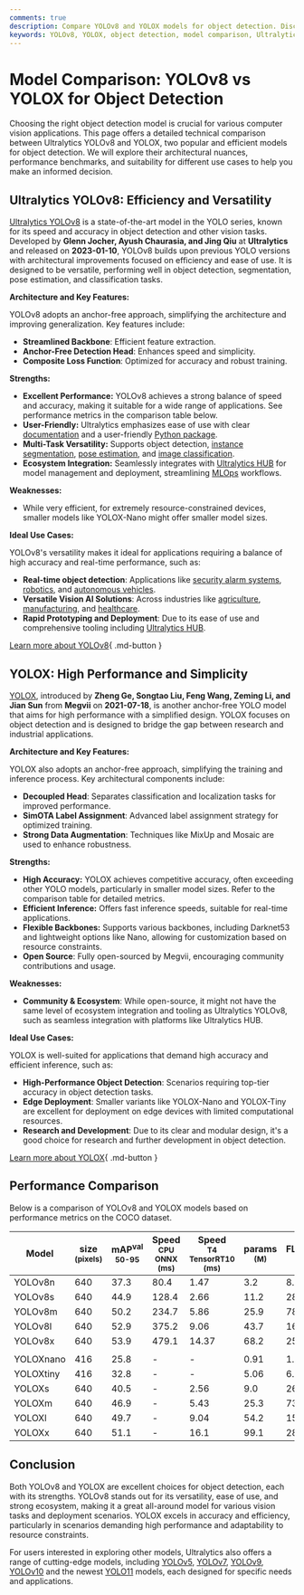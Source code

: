 ```yaml
---
comments: true
description: Compare YOLOv8 and YOLOX models for object detection. Discover strengths, weaknesses, benchmarks, and choose the right model for your application.
keywords: YOLOv8, YOLOX, object detection, model comparison, Ultralytics, computer vision, anchor-free models, AI benchmarks
---
```


# Model Comparison: YOLOv8 vs YOLOX for Object Detection

Choosing the right object detection model is crucial for various computer vision applications. This page offers a detailed technical comparison between Ultralytics YOLOv8 and YOLOX, two popular and efficient models for object detection. We will explore their architectural nuances, performance benchmarks, and suitability for different use cases to help you make an informed decision.

<script async src="https://cdn.jsdelivr.net/npm/chart.js"></script>
<script defer src="../../javascript/benchmark.js"></script>

<canvas id="modelComparisonChart" width="1024" height="400" active-models='["YOLOv8", "YOLOX"]'></canvas>

## Ultralytics YOLOv8: Efficiency and Versatility

[Ultralytics YOLOv8](https://github.com/ultralytics/ultralytics) is a state-of-the-art model in the YOLO series, known for its speed and accuracy in object detection and other vision tasks. Developed by **Glenn Jocher, Ayush Chaurasia, and Jing Qiu** at **Ultralytics** and released on **2023-01-10**, YOLOv8 builds upon previous YOLO versions with architectural improvements focused on efficiency and ease of use. It is designed to be versatile, performing well in object detection, segmentation, pose estimation, and classification tasks.

**Architecture and Key Features:**

YOLOv8 adopts an anchor-free approach, simplifying the architecture and improving generalization. Key features include:

- **Streamlined Backbone**: Efficient feature extraction.
- **Anchor-Free Detection Head**: Enhances speed and simplicity.
- **Composite Loss Function**: Optimized for accuracy and robust training.

**Strengths:**

- **Excellent Performance:** YOLOv8 achieves a strong balance of speed and accuracy, making it suitable for a wide range of applications. See performance metrics in the comparison table below.
- **User-Friendly:** Ultralytics emphasizes ease of use with clear [documentation](https://docs.ultralytics.com/) and a user-friendly [Python package](https://pypi.org/project/ultralytics/).
- **Multi-Task Versatility:** Supports object detection, [instance segmentation](https://www.ultralytics.com/glossary/instance-segmentation), [pose estimation](https://docs.ultralytics.com/tasks/pose/), and [image classification](https://www.ultralytics.com/glossary/image-classification).
- **Ecosystem Integration:** Seamlessly integrates with [Ultralytics HUB](https://hub.ultralytics.com/) for model management and deployment, streamlining [MLOps](https://www.ultralytics.com/glossary/machine-learning-operations-mlops) workflows.

**Weaknesses:**

- While very efficient, for extremely resource-constrained devices, smaller models like YOLOX-Nano might offer smaller model sizes.

**Ideal Use Cases:**

YOLOv8's versatility makes it ideal for applications requiring a balance of high accuracy and real-time performance, such as:

- **Real-time object detection**: Applications like [security alarm systems](https://www.ultralytics.com/blog/security-alarm-system-projects-with-ultralytics-yolov8), [robotics](https://www.ultralytics.com/glossary/robotics), and [autonomous vehicles](https://www.ultralytics.com/solutions/ai-in-automotive).
- **Versatile Vision AI Solutions**: Across industries like [agriculture](https://www.ultralytics.com/solutions/ai-in-agriculture), [manufacturing](https://www.ultralytics.com/solutions/ai-in-manufacturing), and [healthcare](https://www.ultralytics.com/solutions/ai-in-healthcare).
- **Rapid Prototyping and Deployment**: Due to its ease of use and comprehensive tooling including [Ultralytics HUB](https://www.ultralytics.com/hub).

[Learn more about YOLOv8](https://docs.ultralytics.com/models/yolov8/){ .md-button }

## YOLOX: High Performance and Simplicity

[YOLOX](https://github.com/Megvii-BaseDetection/YOLOX), introduced by **Zheng Ge, Songtao Liu, Feng Wang, Zeming Li, and Jian Sun** from **Megvii** on **2021-07-18**, is another anchor-free YOLO model that aims for high performance with a simplified design. YOLOX focuses on object detection and is designed to bridge the gap between research and industrial applications.

**Architecture and Key Features:**

YOLOX also adopts an anchor-free approach, simplifying the training and inference process. Key architectural components include:

- **Decoupled Head**: Separates classification and localization tasks for improved performance.
- **SimOTA Label Assignment**: Advanced label assignment strategy for optimized training.
- **Strong Data Augmentation**: Techniques like MixUp and Mosaic are used to enhance robustness.

**Strengths:**

- **High Accuracy:** YOLOX achieves competitive accuracy, often exceeding other YOLO models, particularly in smaller model sizes. Refer to the comparison table for detailed metrics.
- **Efficient Inference:** Offers fast inference speeds, suitable for real-time applications.
- **Flexible Backbones:** Supports various backbones, including Darknet53 and lightweight options like Nano, allowing for customization based on resource constraints.
- **Open Source**: Fully open-sourced by Megvii, encouraging community contributions and usage.

**Weaknesses:**

- **Community & Ecosystem**: While open-source, it might not have the same level of ecosystem integration and tooling as Ultralytics YOLOv8, such as seamless integration with platforms like Ultralytics HUB.

**Ideal Use Cases:**

YOLOX is well-suited for applications that demand high accuracy and efficient inference, such as:

- **High-Performance Object Detection**: Scenarios requiring top-tier accuracy in object detection tasks.
- **Edge Deployment**: Smaller variants like YOLOX-Nano and YOLOX-Tiny are excellent for deployment on edge devices with limited computational resources.
- **Research and Development**: Due to its clear and modular design, it's a good choice for research and further development in object detection.

[Learn more about YOLOX](https://yolox.readthedocs.io/en/latest/){ .md-button }

## Performance Comparison

Below is a comparison of YOLOv8 and YOLOX models based on performance metrics on the COCO dataset.

| Model     | size<br><sup>(pixels) | mAP<sup>val<br>50-95 | Speed<br><sup>CPU ONNX<br>(ms) | Speed<br><sup>T4 TensorRT10<br>(ms) | params<br><sup>(M) | FLOPs<br><sup>(B) |
| --------- | --------------------- | -------------------- | ------------------------------ | ----------------------------------- | ------------------ | ----------------- |
| YOLOv8n   | 640                   | 37.3                 | 80.4                           | 1.47                                | 3.2                | 8.7               |
| YOLOv8s   | 640                   | 44.9                 | 128.4                          | 2.66                                | 11.2               | 28.6              |
| YOLOv8m   | 640                   | 50.2                 | 234.7                          | 5.86                                | 25.9               | 78.9              |
| YOLOv8l   | 640                   | 52.9                 | 375.2                          | 9.06                                | 43.7               | 165.2             |
| YOLOv8x   | 640                   | 53.9                 | 479.1                          | 14.37                               | 68.2               | 257.8             |
|           |                       |                      |                                |                                     |                    |                   |
| YOLOXnano | 416                   | 25.8                 | -                              | -                                   | 0.91               | 1.08              |
| YOLOXtiny | 416                   | 32.8                 | -                              | -                                   | 5.06               | 6.45              |
| YOLOXs    | 640                   | 40.5                 | -                              | 2.56                                | 9.0                | 26.8              |
| YOLOXm    | 640                   | 46.9                 | -                              | 5.43                                | 25.3               | 73.8              |
| YOLOXl    | 640                   | 49.7                 | -                              | 9.04                                | 54.2               | 155.6             |
| YOLOXx    | 640                   | 51.1                 | -                              | 16.1                                | 99.1               | 281.9             |

## Conclusion

Both YOLOv8 and YOLOX are excellent choices for object detection, each with its strengths. YOLOv8 stands out for its versatility, ease of use, and strong ecosystem, making it a great all-around model for various vision tasks and deployment scenarios. YOLOX excels in accuracy and efficiency, particularly in scenarios demanding high performance and adaptability to resource constraints.

For users interested in exploring other models, Ultralytics also offers a range of cutting-edge models, including [YOLOv5](https://docs.ultralytics.com/models/yolov5/), [YOLOv7](https://docs.ultralytics.com/models/yolov7/), [YOLOv9](https://docs.ultralytics.com/models/yolov9/), [YOLOv10](https://docs.ultralytics.com/models/yolov10/) and the newest [YOLO11](https://docs.ultralytics.com/models/yolo11/) models, each designed for specific needs and applications.
